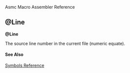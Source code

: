 Asmc Macro Assembler Reference

## @Line

**@Line**


The source line number in the current file (numeric equate).

#### See Also

[Symbols Reference](readme.md)